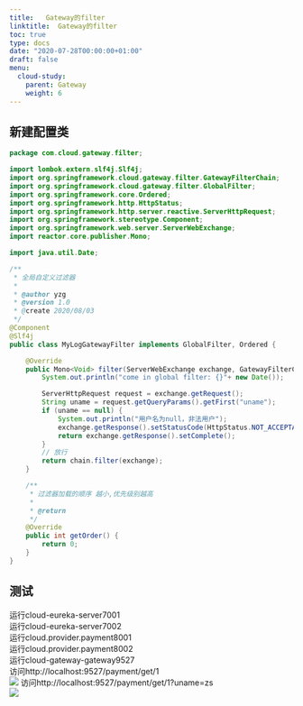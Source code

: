 ```yaml
---
title:   Gateway的filter
linktitle:  Gateway的filter
toc: true
type: docs
date: "2020-07-28T00:00:00+01:00"
draft: false
menu:
  cloud-study:
    parent: Gateway
    weight: 6
---
```

## 新建配置类
```java
package com.cloud.gateway.filter;

import lombok.extern.slf4j.Slf4j;
import org.springframework.cloud.gateway.filter.GatewayFilterChain;
import org.springframework.cloud.gateway.filter.GlobalFilter;
import org.springframework.core.Ordered;
import org.springframework.http.HttpStatus;
import org.springframework.http.server.reactive.ServerHttpRequest;
import org.springframework.stereotype.Component;
import org.springframework.web.server.ServerWebExchange;
import reactor.core.publisher.Mono;

import java.util.Date;

/**
 * 全局自定义过滤器
 *
 * @author yzg
 * @version 1.0
 * @create 2020/08/03
 */
@Component
@Slf4j
public class MyLogGatewayFilter implements GlobalFilter, Ordered {

    @Override
    public Mono<Void> filter(ServerWebExchange exchange, GatewayFilterChain chain) {
        System.out.println("come in global filter: {}"+ new Date());

        ServerHttpRequest request = exchange.getRequest();
        String uname = request.getQueryParams().getFirst("uname");
        if (uname == null) {
        	System.out.println("用户名为null，非法用户");
            exchange.getResponse().setStatusCode(HttpStatus.NOT_ACCEPTABLE);
            return exchange.getResponse().setComplete();
        }
        // 放行
        return chain.filter(exchange);
    }

    /**
     * 过滤器加载的顺序 越小,优先级别越高
     *
     * @return
     */
    @Override
    public int getOrder() {
        return 0;
    }
}
```

## 测试

运行cloud-eureka-server7001  
运行cloud-eureka-server7002  
运行cloud.provider.payment8001  
运行cloud.provider.payment8002  
运行cloud-gateway-gateway9527  
访问http://localhost:9527/payment/get/1  
![](/img/springCloud/41.jpg)
访问http://localhost:9527/payment/get/1?uname=zs  
![](/img/springCloud/42.jpg)